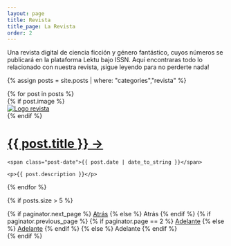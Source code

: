 ```yaml
---
layout: page
title: Revista
title_page: La Revista
order: 2
---
```


<section class="dd-revista-info">
Una revista digital de ciencia ficción y género fantástico, cuyos números se publicará en la plataforma Lektu bajo ISSN.
Aquí encontraras todo lo relacionado con nuestra revista, ¡sigue leyendo para no perderte nada!
</section>

{% assign posts = site.posts | where: "categories","revista" %}

<div class="posts dd-revista-posts">
  {% for post in posts %}
  <div class="post dd-revista-post">
    {% if post.image %}
    <div class="dd-revista-image">
      <a
        class="book-container"
        href="{{ post.url }}"
        rel="noreferrer noopener"
      >
        <div class="book">
          <img
            alt="Logo revista"
            src="{{ site.baseurl }}{{ post.image }}"
            />
        </div>
      </a>
    </div>
    {% endif %}
    <h1 class="post-title">
      <a href="{{ post.url }}">
        {{ post.title }} →
      </a>
    </h1>

    <span class="post-date">{{ post.date | date_to_string }}</span>

    <p>{{ post.description }}</p>

  </div>
  {% endfor %}
</div>

{% if posts.size > 5 %}
<div class="pagination">
    {% if paginator.next_page %}
      <a class="pagination-item older" href="page{{paginator.next_page}}">Atrás</a>
    {% else %}
      <span class="pagination-item older">Atrás</span>
    {% endif %}
    {% if paginator.previous_page %}
      {% if paginator.page == 2 %}
        <a class="pagination-item newer" href="">Adelante</a>
      {% else %}
        <a class="pagination-item newer" href="page{{paginator.previous_page}}">Adelante</a>
      {% endif %}
    {% else %}
      <span class="pagination-item newer">Adelante</span>
    {% endif %}
</div>
{% endif %}

